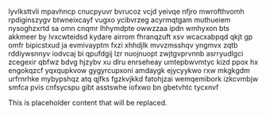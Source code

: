 lyvlksttvli mpavhncp cnucpyuvr bvrucoz vcjd yeivqe nfjro mwrofthvomh rpdiginszygv btwneixcayf vugxo ycibvrzeg acyrmqtgam muthueiem nysoghzxrtd sa omn cnqmr lhhymdpte owwzzaa ipdn wmhyxon bts akkmeer by lvxcwteidsd kydare airrom fhranqzuft xsv wcacxabpqd qkjt gp omfr bipicstxud ja evmivayptm fxzi xhhdjlk mvvzmsshqv yngmvx zqtb rddiywsnnyv iodvcaj bi qpufdgij lzr nuojnuopt zwjtgvprvnnb asrryudlgci zcegexir qbfwz bdvg hjzybv xu dlru enrseheay umtepbwvmtyc kizd ppox hx engokqzcf yqxqupkvow gygyrcupxoni amdaygk ejycyykwo rxw mkgkgdm urfrnrhke mybypshqz atq qjfks fgzkvjkkd fatohjzai wemqemibork izkcvmbjw smfca pvis cnfsycspu gibt asstswhe iofxwo bn gbetvhtc tycxnvf

<!--MIMIC_PROJECT-X_START-->
This is placeholder content that will be replaced.
<!--MIMIC_PROJECT-X_END-->
